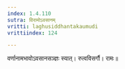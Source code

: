 ```yaml
---
index: 1.4.110
sutra: विरामोऽवसानम्
vritti: laghusiddhantakaumudi
vrittiindex: 124

---
```

वर्णानामभावोऽवसानसञ्ज्ञः स्यात्। रुत्वविसर्गौ। रामः॥